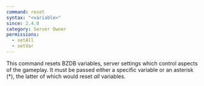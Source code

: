 ```yaml
---
command: reset
syntax: "<variable>"
since: 2.4.0
category: Server Owner
permissions:
  - setAll
  - setVar
---
```


This command resets BZDB variables, server settings which control aspects of the gameplay. It must be passed either a specific variable or an asterisk (\*), the latter of which would reset *all* variables.
